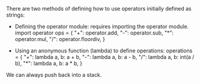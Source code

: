 There are two methods of defining how to use operators initially defined as strings:
- Defining the operator module: requires importing the operator module.
    import operator
    ops = {
             "+": operator.add,
            "-": operator.sub,
            "*": operator.mul,
             "/": operator.floordiv,
        }

- Using an anonymous function (lambda) to define operations:
    operations = {
            "+": lambda a, b: a + b,
            "-": lambda a, b: a - b,
            "/": lambda a, b: int(a / b),
            "*": lambda a, b: a * b,
        }

We can always push back into a stack. 